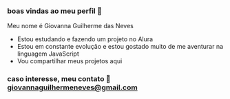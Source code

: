 ### boas vindas ao meu perfil 💙

Meu nome é Giovanna Guilherme das Neves

* Estou estudando e fazendo um projeto no Alura
* Estou em constante evolução e estou gostado muito de me aventurar na linguagem JavaScript
* Vou compartilhar meus projetos aqui

### caso interesse, meu contato 📧 giovannaguilhermeneves@gmail.com
